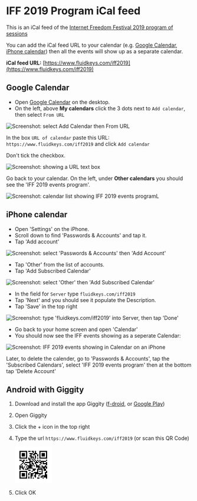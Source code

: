 # IFF 2019 Program iCal feed

This is an iCal feed of the [Internet Freedom Festival 2019 program of sessions](https://platform.internetfreedomfestival.org/en/IFF2019/public/schedule/custom)

You can add the iCal feed URL to your calendar (e.g. [Google Calendar](https://github.com/fluidkeys/iff-2019-program-ical-feed/blob/master/README.md#google-calendar), [iPhone calendar](https://github.com/fluidkeys/iff-2019-program-ical-feed/blob/master/README.md#iphone-calendar)) then all the events will show up as a separate calendar.

**iCal feed URL:** [https://www.fluidkeys.com/iff2019](https://www.fluidkeys.com/iff2019)

## Google Calendar

* Open [Google Calendar](https://calendar.google.com) on the desktop.
* On the left, above **My calendars** click the 3 dots next to `Add calendar`, then select `From URL`

![Screenshot: select Add Calendar then From URL](https://raw.githubusercontent.com/fluidkeys/iff-2019-program-ical-feed/master/img/google-calendar-add-from-url.png)

In the box `URL of calendar` paste this URL: `https://www.fluidkeys.com/iff2019` and click `Add calendar`

Don't tick the checkbox.

![Screenshot: showing a URL text box](https://raw.githubusercontent.com/fluidkeys/iff-2019-program-ical-feed/master/img/google-calendar-from-url.png)

Go back to your calendar. On the left, under **Other calendars** you should see the 'IFF 2019 events program'.

![Screenshot: calendar list showing IFF 2019 events programL](https://raw.githubusercontent.com/fluidkeys/iff-2019-program-ical-feed/master/img/google-calendar-iff-calendar.png)


## iPhone calendar

* Open 'Settings' on the iPhone.
* Scroll down to find 'Passwords & Accounts' and tap it.
* Tap 'Add account'

![Screenshot: select 'Passwords & Accounts' then 'Add Account'](https://raw.githubusercontent.com/fluidkeys/iff-2019-program-ical-feed/master/img/iphone-step-1-2.png)

* Tap 'Other' from the list of accounts.
* Tap 'Add Subscribed Calendar'

![Screenshot: select 'Other' then 'Add Subscribed Calendar'](https://raw.githubusercontent.com/fluidkeys/iff-2019-program-ical-feed/master/img/iphone-step-3-4.png)

* In the field for `Server` type `fluidkeys.com/iff2019`
* Tap 'Next' and you should see it populate the Description.
* Tap 'Save' in the top right

![Screenshot: type 'fluidkeys.com/iff2019' into Server, then tap 'Done'](https://raw.githubusercontent.com/fluidkeys/iff-2019-program-ical-feed/master/img/iphone-step-5-6.png)

* Go back to your home screen and open 'Calendar'
* You should now see the IFF events showing as a seperate Calendar:

![Screenshot: IFF 2019 events showing in Calendar on an iPhone](https://raw.githubusercontent.com/fluidkeys/iff-2019-program-ical-feed/master/img/iphone-step-7.png)

Later, to delete the calender, go to 'Passwords & Accounts', tap the 'Subscribed Calendars', select 'IFF 2019 events program' then at the bottom tap 'Delete Account'

## Android with Giggity

1. Download and install the app Giggity ([f-droid](https://f-droid.org/packages/net.gaast.giggity/), or [Google Play](https://play.google.com/store/apps/details?id=net.gaast.giggity))
2. Open Giggity
3. Click the + icon in the top right
4. Type the url `https://www.fluidkeys.com/iff2019` (or scan this QR Code)

   ![](img/iff-2019-qrcode.png)

6. Click OK
